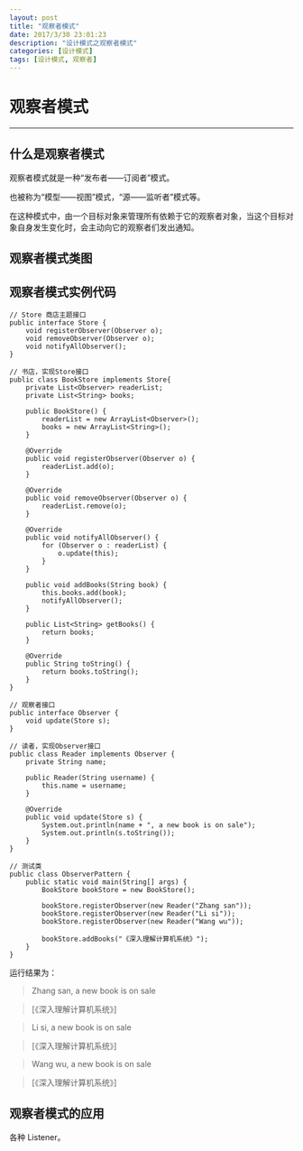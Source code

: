 ```yaml
---
layout: post
title: "观察者模式"
date: 2017/3/30 23:01:23 
description: "设计模式之观察者模式"
categories: [设计模式]
tags: [设计模式, 观察者]
---
```


# 观察者模式

----

## 什么是观察者模式

观察者模式就是一种“发布者——订阅者”模式。

也被称为“模型——视图”模式，“源——监听者”模式等。

在这种模式中，由一个目标对象来管理所有依赖于它的观察者对象，当这个目标对象自身发生变化时，会主动向它的观察者们发出通知。

## 观察者模式类图


## 观察者模式实例代码

	// Store 商店主题接口
	public interface Store {
		void registerObserver(Observer o);
		void removeObserver(Observer o);
		void notifyAllObserver();
	}

	// 书店，实现Store接口
	public class BookStore implements Store{
		private List<Observer> readerList;
		private List<String> books;
		
		public BookStore() {
			readerList = new ArrayList<Observer>();
			books = new ArrayList<String>();
		}
		
		@Override
		public void registerObserver(Observer o) {
			readerList.add(o);
		}
	
		@Override
		public void removeObserver(Observer o) {
			readerList.remove(o);
		}
	
		@Override
		public void notifyAllObserver() {
			for (Observer o : readerList) {
				o.update(this);
			}
		}
		
		public void addBooks(String book) {
			this.books.add(book);
			notifyAllObserver();
		}
		
		public List<String> getBooks() {
			return books;
		}
		
		@Override
		public String toString() {
			return books.toString();
		}
	}

	// 观察者接口
	public interface Observer {
		void update(Store s);
	}

	// 读者，实现Observer接口
	public class Reader implements Observer {
		private String name;
		
		public Reader(String username) {
			this.name = username;
		}
		
		@Override
		public void update(Store s) {
			System.out.println(name + ", a new book is on sale");
			System.out.println(s.toString());
		}
	}

	// 测试类
	public class ObserverPattern {
		public static void main(String[] args) {
			BookStore bookStore = new BookStore();
			
			bookStore.registerObserver(new Reader("Zhang san"));
			bookStore.registerObserver(new Reader("Li si"));
			bookStore.registerObserver(new Reader("Wang wu"));
			
			bookStore.addBooks("《深入理解计算机系统》");
		}
	}


运行结果为：

> Zhang san, a new book is on sale

> [《深入理解计算机系统》]

> Li si, a new book is on sale

> [《深入理解计算机系统》]

> Wang wu, a new book is on sale

> [《深入理解计算机系统》]




## 观察者模式的应用

各种 Listener。
